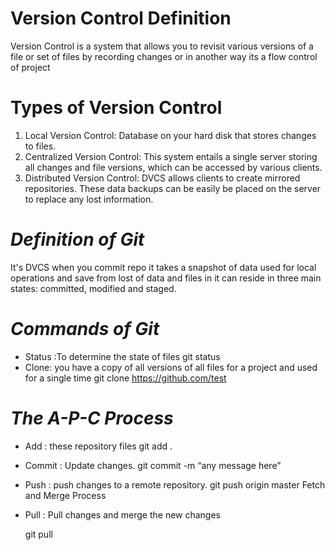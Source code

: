 # **Version Control Definition**


Version Control is a system that allows you to revisit various versions of a file or set of files by recording changes or in another way its a flow control of project

# **Types of Version Control**

   1. Local Version Control: Database on your hard disk that stores changes to files.
   2. Centralized Version Control: This system entails a single server storing all changes and file versions, which can be accessed by various clients.
   3. Distributed Version Control: DVCS allows clients to create mirrored repositories. These data backups can be easily be placed on the server to replace any lost information.


#  *Definition of Git* 

It's DVCS when you commit repo it takes a snapshot of data used for local operations and save from lost of data and files in it can reside in three main states: committed, modified and staged.

# *Commands of Git*

* Status :To determine the state of files
  git status
* Clone: you have a copy of all versions of all files for a project and used for a single time
  git clone https://github.com/test 

# *The A-P-C Process*

* Add : these repository files
  git add .
* Commit : Update changes.
  git commit -m “any message here”
* Push : push changes to a remote repository.
  git push origin master
Fetch and Merge Process
* Pull : Pull changes and merge the new changes

  git pull
